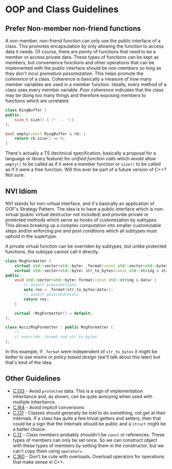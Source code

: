 # OOP and Class Guidelines

## Prefer Non-member non-friend functions

A non-member, non-friend function can only use the public interface of a class. 
This promotes encapsulation by only allowing the function to access data it needs. 
Of course, there are plenty of functions that need to be a member or access private data. 
These types of functions can be kept as members, but convenience functions and other operations that can be implemented with the public interface should be non-members so long as they don't incur 
*premature pessimization*. This helps promote the *coherence* of a class. Coherence is basically a measure of how many member variables are used in a member function. 
Ideally, every method of a class uses every member variable. Poor coherence indicates that the class may be doing too many things and therefore exposing members to functions which are unrelated.

```C++
class RingBuffer {
public:
    size_t size() { /* ... */}
};

bool empty(const RingBuffer & rb) {
    return rb.size() == 0;
}
```

There's actually a TS (technical specification, basically a proposal for a language or library feature) for *unified function calls* which would allow `empty()` 
to be called as if it were a member function or `size()` to be called as if it were a free function. Will this ever be part of a future version of C++? Not sure.

## NVI Idiom

NVI stands for non-virtual interface, and it's basically an application of GOF's Strategy Pattern. 
The idea is to have a public interface which is non-virtual (public virtual destructor not included) and provide private or protected methods which serve as hooks of customization by subtypes. 
This allows breaking up a complex computation into smaller customizable steps and/or enforcing pre and post conditions which all subtypes must uphold in the supertype.

A private virtual function can be overriden by subtypes, but unlike protected functions, the subtype cannot call it directly.

```C++
class MsgFormatter {
    virtual std::vector<std::byte> _format(const std::vector<std::byte> & data) = 0;
    virtual std::vector<std::byte> str_to_bytes(const std::string & str) = 0; 
public:
    void std::vector<std::byte> format(const std::string & data) {
        // assert preconditions
        auto res = _format(str_to_bytes(data));
        // assert postconditions
        return res;
    }

    virtual ~MsgFormatter() = default;
};

class AsciiMsgFormatter : public MsgFormatter {
    //..
    // override _format and str_to_bytes
};
```

In this example, if `_format` were independent of `str_to_bytes` it might be better to use *mixins* or *policy based design* (we'll talk about this later) but that's kind of the idea.

## Other Guidelines

* [C.133](http://isocpp.github.io/CppCoreGuidelines/CppCoreGuidelines#Rh-protected) - Avoid `protected` data. This is a sign of implementation inheritance and, as shown, can be quite annoying when used with multiple inheritance.
* [C.164](http://isocpp.github.io/CppCoreGuidelines/CppCoreGuidelines#Ro-conversion) - Avoid implicit conversions
* [C.131](http://isocpp.github.io/CppCoreGuidelines/CppCoreGuidelines#Rh-get) - Classes should generally be told to do something, not get at their internals. If a class has quite a few trivial getters and setters, then that could be a sign that the internals should be public and a `struct` might be a better choice.
* [C.12](http://isocpp.github.io/CppCoreGuidelines/CppCoreGuidelines#Rc-constref) - Class members probably shouldn't be `const` or references. These types of members can only be set once. So we can construct object with these types of members by setting them in the constructor, but we can't copy them using `operator=`.
* [C.160](http://isocpp.github.io/CppCoreGuidelines/CppCoreGuidelines#Ro-conventional) - Don't be cute with overloads. Overload operators for operations that make sense in C++. 